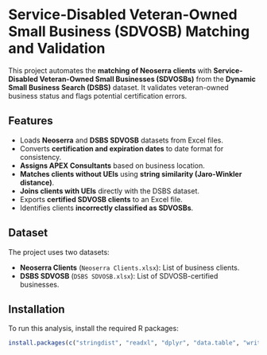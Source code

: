 # Service-Disabled Veteran-Owned Small Business (SDVOSB) Matching and Validation

This project automates the **matching of Neoserra clients** with **Service-Disabled Veteran-Owned Small Businesses (SDVOSBs)** from the **Dynamic Small Business Search (DSBS)** dataset. It validates veteran-owned business status and flags potential certification errors.

## Features
- Loads **Neoserra** and **DSBS SDVOSB** datasets from Excel files.
- Converts **certification and expiration dates** to date format for consistency.
- **Assigns APEX Consultants** based on business location.
- **Matches clients without UEIs** using **string similarity (Jaro-Winkler distance)**.
- **Joins clients with UEIs** directly with the DSBS dataset.
- Exports **certified SDVOSB clients** to an Excel file.
- Identifies clients **incorrectly classified as SDVOSBs**.

## Dataset
The project uses two datasets:
- **Neoserra Clients** (`Neoserra Clients.xlsx`): List of business clients.
- **DSBS SDVOSB** (`DSBS SDVOSB.xlsx`): List of SDVOSB-certified businesses.

## Installation
To run this analysis, install the required R packages:

```r
install.packages(c("stringdist", "readxl", "dplyr", "data.table", "writexl", "lubridate"))
